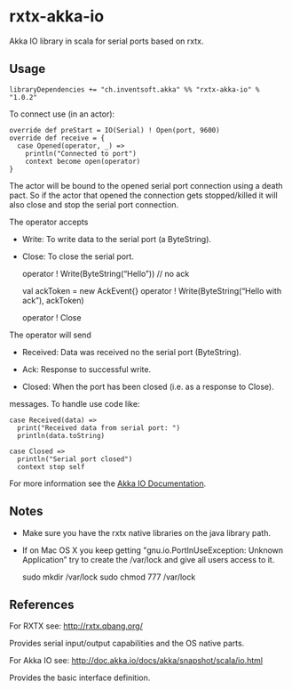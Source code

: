 # rxtx-akka-io

Akka IO library in scala for serial ports based on rxtx.

## Usage

    libraryDependencies += "ch.inventsoft.akka" %% "rxtx-akka-io" % "1.0.2"

To connect use (in an actor):

    override def preStart = IO(Serial) ! Open(port, 9600) 
    override def receive = {
      case Opened(operator, _) =>
        println("Connected to port")
        context become open(operator)
    }

The actor will be bound to the opened serial port connection using a death pact. So if the actor that opened the connection gets stopped/killed it will also close and stop the serial port connection.

The operator accepts

-   Write: To write data to the serial port (a ByteString).

-   Close: To close the serial port.

    operator ! Write(ByteString(“Hello”)) // no ack

    val ackToken = new AckEvent{}
    operator ! Write(ByteString(“Hello with ack”), ackToken)

    operator ! Close

The operator will send

-   Received: Data was received no the serial port (ByteString).

-   Ack: Response to successful write.

-   Closed: When the port has been closed (i.e. as a response to Close).

messages. To handle use code like:

    case Received(data) =>
      print("Received data from serial port: ")
      println(data.toString)

    case Closed =>
      println("Serial port closed")
      context stop self

For more information see the [Akka IO Documentation][].

## Notes

-   Make sure you have the rxtx native libraries on the java library path.

-   If on Mac OS X you keep getting "gnu.io.PortInUseException: Unknown Application” try to create the /var/lock and give all users access to it.

    sudo mkdir /var/lock
    sudo chmod 777 /var/lock

## References

For RXTX see: <http://rxtx.qbang.org/>

Provides serial input/output capabilities and the OS native parts.

For Akka IO see: <http://doc.akka.io/docs/akka/snapshot/scala/io.html>

Provides the basic interface definition.

  [Akka IO Documentation]: http://doc.akka.io/docs/akka/snapshot/scala/io.html

